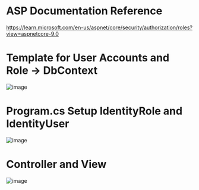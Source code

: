 # ASP Documentation Reference
https://learn.microsoft.com/en-us/aspnet/core/security/authorization/roles?view=aspnetcore-9.0

# Template for User Accounts and Role -> DbContext
![image](https://github.com/user-attachments/assets/c284a9fa-4726-4081-a116-e2645e2e789f)

# Program.cs Setup IdentityRole and IdentityUser
![image](https://github.com/user-attachments/assets/bb983780-b913-4393-8313-a8fc62158863)

# Controller and View
![image](https://github.com/user-attachments/assets/af399291-90ce-4d01-a1b1-dd6acdccf6f2)
